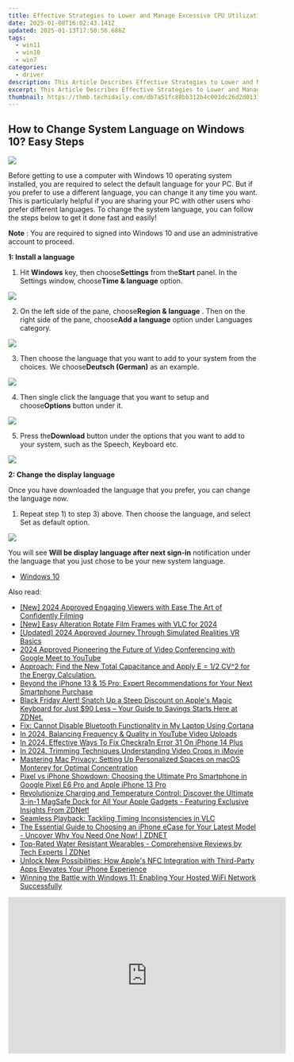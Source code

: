 ```yaml
---
title: Effective Strategies to Lower and Manage Excessive CPU Utilization in Windows 10 Systems
date: 2025-01-08T16:02:43.141Z
updated: 2025-01-13T17:50:56.686Z
tags:
  - win11
  - win10
  - win7
categories:
  - driver
description: This Article Describes Effective Strategies to Lower and Manage Excessive CPU Utilization in Windows 10 Systems
excerpt: This Article Describes Effective Strategies to Lower and Manage Excessive CPU Utilization in Windows 10 Systems
thumbnail: https://thmb.techidaily.com/db7a51fc88bb312b4c001dc26d2d013159de6bfbef053f36ef148640b15c567b.jpg
---
```


## How to Change System Language on Windows 10? Easy Steps

![](https://images.drivereasy.com/wp-content/uploads/2016/12/img_5860b3b1da273-600x408.jpg)
  
 Before getting to use a computer with Windows 10 operating system installed, you are required to select the default language for your PC. But if you prefer to use a different language, you can change it any time you want. This is particularly helpful if you are sharing your PC with other users who prefer different languages. To change the system language, you can follow the steps below to get it done fast and easily!
  
**Note** : You are required to signed into Windows 10 and use an administrative account to proceed.
  
**1: Install a language**
  
 1) Hit **Windows** key, then choose**Settings** from the**Start** panel. In the Settings window, choose**Time & language** option.
  
![](https://images.drivereasy.com/wp-content/uploads/2016/12/img_5860b5b15b8b1-600x461.jpg)

 2) On the left side of the pane, choose**Region & language** . Then on the right side of the pane, choose**Add a language** option under Languages category.

![](https://images.drivereasy.com/wp-content/uploads/2016/12/img_5860b59fdc7c1-600x495.jpg)
  
 3) Then choose the language that you want to add to your system from the choices. We choose**Deutsch (German)** as an example.
  
![](https://images.drivereasy.com/wp-content/uploads/2016/12/img_5860c58dd9435-600x504.jpg)
  
 4) Then single click the language that you want to setup and choose**Options** button under it.  
  
![](https://images.drivereasy.com/wp-content/uploads/2016/12/img_5860b6898c198-600x498.jpg)
  
 5) Press the**Download** button under the options that you want to add to your system, such as the Speech, Keyboard etc.
  
![](https://images.drivereasy.com/wp-content/uploads/2016/12/img_5860c737317b3-600x501.jpg)
  
**2: Change the display language**
  
 Once you have downloaded the language that you prefer, you can change the language now.
  
 1) Repeat step 1) to step 3) above. Then choose the language, and select Set as default option.
  
![](https://images.drivereasy.com/wp-content/uploads/2016/12/img_5860ca0636ea1-600x504.jpg)
  
 You will see **Will be display language after next sign-in** notification under the language that you just chose to be your new system language.

* [Windows 10](https://tools.techidaily.com/drivereasy/download/)

<ins class="adsbygoogle"
     style="display:block"
     data-ad-format="autorelaxed"
     data-ad-client="ca-pub-7571918770474297"
     data-ad-slot="1223367746"></ins>

<ins class="adsbygoogle"
     style="display:block"
     data-ad-client="ca-pub-7571918770474297"
     data-ad-slot="8358498916"
     data-ad-format="auto"
     data-full-width-responsive="true"></ins>

<span class="atpl-alsoreadstyle">Also read:</span>
<div><ul>
<li><a href="https://facebook-video-footage.techidaily.com/new-2024-approved-engaging-viewers-with-ease-the-art-of-confidently-filming/"><u>[New] 2024 Approved Engaging Viewers with Ease The Art of Confidently Filming</u></a></li>
<li><a href="https://desktop-recording.techidaily.com/new-easy-alteration-rotate-film-frames-with-vlc-for-2024/"><u>[New] Easy Alteration Rotate Film Frames with VLC for 2024</u></a></li>
<li><a href="https://fox-http.techidaily.com/updated-2024-approved-journey-through-simulated-realities-vr-basics/"><u>[Updated] 2024 Approved Journey Through Simulated Realities VR Basics</u></a></li>
<li><a href="https://youtube-stream.techidaily.com/2024-approved-pioneering-the-future-of-video-conferencing-with-google-meet-to-youtube/"><u>2024 Approved Pioneering the Future of Video Conferencing with Google Meet to YouTube</u></a></li>
<li><a href="https://tech-haven.techidaily.com/approach-find-the-new-total-capacitance-and-apply-e-12-cv2-for-the-energy-calculation/"><u>Approach: Find the New Total Capacitance and Apply E = 1/2 CV^2 for the Energy Calculation.</u></a></li>
<li><a href="https://tech-haven.techidaily.com/beyond-the-iphone-13-and-15-pro-expert-recommendations-for-your-next-smartphone-purchase/"><u>Beyond the iPhone 13 & 15 Pro: Expert Recommendations for Your Next Smartphone Purchase</u></a></li>
<li><a href="https://tech-haven.techidaily.com/black-friday-alert-snatch-up-a-steep-discount-on-apples-magic-keyboard-for-just-90-less-your-guide-to-savings-starts-here-at-zdnet/"><u>Black Friday Alert! Snatch Up a Steep Discount on Apple's Magic Keyboard for Just $90 Less – Your Guide to Savings Starts Here at ZDNet.</u></a></li>
<li><a href="https://driver-error.techidaily.com/fix-cannot-disable-bluetooth-functionality-in-my-laptop-using-cortana/"><u>Fix: Cannot Disable Bluetooth Functionality in My Laptop Using Cortana</u></a></li>
<li><a href="https://youtube-videos.techidaily.com/in-2024-balancing-frequency-and-quality-in-youtube-video-uploads/"><u>In 2024, Balancing Frequency & Quality in YouTube Video Uploads</u></a></li>
<li><a href="https://activate-lock.techidaily.com/in-2024-effective-ways-to-fix-checkra1n-error-31-on-iphone-14-plus-by-drfone-ios/"><u>In 2024, Effective Ways To Fix Checkra1n Error 31 On iPhone 14 Plus</u></a></li>
<li><a href="https://some-approaches.techidaily.com/in-2024-trimming-techniques-understanding-video-crops-in-imovie/"><u>In 2024, Trimming Techniques Understanding Video Crops in iMovie</u></a></li>
<li><a href="https://tech-haven.techidaily.com/mastering-mac-privacy-setting-up-personalized-spaces-on-macos-monterey-for-optimal-concentration/"><u>Mastering Mac Privacy: Setting Up Personalized Spaces on macOS Monterey for Optimal Concentration</u></a></li>
<li><a href="https://tech-haven.techidaily.com/pixel-vs-iphone-showdown-choosing-the-ultimate-pro-smartphone-in-google-pixel-e6-pro-and-apple-iphone-13-pro/"><u>Pixel vs iPhone Showdown: Choosing the Ultimate Pro Smartphone in Google Pixel E6 Pro and Apple iPhone 13 Pro</u></a></li>
<li><a href="https://tech-haven.techidaily.com/revolutionize-charging-and-temperature-control-discover-the-ultimate-3-in-1-magsafe-dock-for-all-your-apple-gadgets-featuring-exclusive-insights-from-zdnet.146/"><u>Revolutionize Charging and Temperature Control: Discover the Ultimate 3-in-1 MagSafe Dock for All Your Apple Gadgets - Featuring Exclusive Insights From ZDNet!</u></a></li>
<li><a href="https://data-wizards.techidaily.com/seamless-playback-tackling-timing-inconsistencies-in-vlc/"><u>Seamless Playback: Tackling Timing Inconsistencies in VLC</u></a></li>
<li><a href="https://tech-haven.techidaily.com/the-essential-guide-to-choosing-an-iphone-ecase-for-your-latest-model-uncover-why-you-need-one-now-zdnet/"><u>The Essential Guide to Choosing an iPhone eCase for Your Latest Model - Uncover Why You Need One Now! | ZDNET</u></a></li>
<li><a href="https://tech-haven.techidaily.com/top-rated-water-resistant-wearables-comprehensive-reviews-by-tech-experts-zdnet/"><u>Top-Rated Water Resistant Wearables - Comprehensive Reviews by Tech Experts | ZDNet</u></a></li>
<li><a href="https://tech-haven.techidaily.com/unlock-new-possibilities-how-apples-nfc-integration-with-third-party-apps-elevates-your-iphone-experience/"><u>Unlock New Possibilities: How Apple's NFC Integration with Third-Party Apps Elevates Your iPhone Experience</u></a></li>
<li><a href="https://common-error.techidaily.com/winning-the-battle-with-windows-11-enabling-your-hosted-wifi-network-successfully/"><u>Winning the Battle with Windows 11: Enabling Your Hosted WiFi Network Successfully</u></a></li>
</ul></div>

<!-- affiliate ads begin -->
<iframe width="560" height="315" src="https://www.youtube.com/embed/o-sRtqHdEYY?si=NMTMQVxJsUaoguqh" title="YouTube video player" frameborder="0" allow="accelerometer; autoplay; clipboard-write; encrypted-media; gyroscope; picture-in-picture; web-share" referrerpolicy="strict-origin-when-cross-origin" allowfullscreen></iframe>
<!-- affiliate ads end -->

